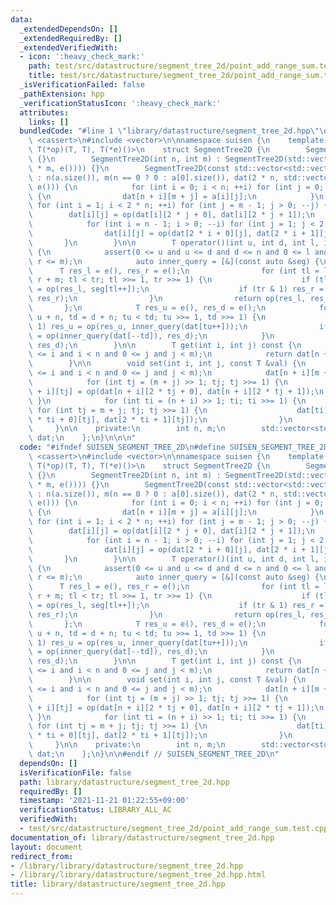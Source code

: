 ```yaml
---
data:
  _extendedDependsOn: []
  _extendedRequiredBy: []
  _extendedVerifiedWith:
  - icon: ':heavy_check_mark:'
    path: test/src/datastructure/segment_tree_2d/point_add_range_sum.test.cpp
    title: test/src/datastructure/segment_tree_2d/point_add_range_sum.test.cpp
  _isVerificationFailed: false
  _pathExtension: hpp
  _verificationStatusIcon: ':heavy_check_mark:'
  attributes:
    links: []
  bundledCode: "#line 1 \"library/datastructure/segment_tree_2d.hpp\"\n\n\n\n#include\
    \ <cassert>\n#include <vector>\n\nnamespace suisen {\n    template <typename T,\
    \ T(*op)(T, T), T(*e)()>\n    struct SegmentTree2D {\n        SegmentTree2D()\
    \ {}\n        SegmentTree2D(int n, int m) : SegmentTree2D(std::vector(2 * n, std::vector(2\
    \ * m, e()))) {}\n        SegmentTree2D(const std::vector<std::vector<T>> &a)\
    \ : n(a.size()), m(n == 0 ? 0 : a[0].size()), dat(2 * n, std::vector<T>(2 * m,\
    \ e())) {\n            for (int i = 0; i < n; ++i) for (int j = 0; j < m; ++j)\
    \ {\n                dat[n + i][m + j] = a[i][j];\n            }\n           \
    \ for (int i = 1; i < 2 * n; ++i) for (int j = m - 1; j > 0; --j) {\n        \
    \        dat[i][j] = op(dat[i][2 * j + 0], dat[i][2 * j + 1]);\n            }\n\
    \            for (int i = n - 1; i > 0; --i) for (int j = 1; j < 2 * m; ++j) {\n\
    \                dat[i][j] = op(dat[2 * i + 0][j], dat[2 * i + 1][j]);\n     \
    \       }\n        }\n\n        T operator()(int u, int d, int l, int r) const\
    \ {\n            assert(0 <= u and u <= d and d <= n and 0 <= l and l <= r and\
    \ r <= m);\n            auto inner_query = [&](const auto &seg) {\n          \
    \      T res_l = e(), res_r = e();\n                for (int tl = l + m, tr =\
    \ r + m; tl < tr; tl >>= 1, tr >>= 1) {\n                    if (tl & 1) res_l\
    \ = op(res_l, seg[tl++]);\n                    if (tr & 1) res_r = op(seg[--tr],\
    \ res_r);\n                }\n                return op(res_l, res_r);\n     \
    \       };\n            T res_u = e(), res_d = e();\n            for (int tu =\
    \ u + n, td = d + n; tu < td; tu >>= 1, td >>= 1) {\n                if (tu &\
    \ 1) res_u = op(res_u, inner_query(dat[tu++]));\n                if (td & 1) res_d\
    \ = op(inner_query(dat[--td]), res_d);\n            }\n            return op(res_u,\
    \ res_d);\n        }\n\n        T get(int i, int j) const {\n            assert(0\
    \ <= i and i < n and 0 <= j and j < m);\n            return dat[n + i][m + j];\n\
    \        }\n\n        void set(int i, int j, const T &val) {\n            assert(0\
    \ <= i and i < n and 0 <= j and j < m);\n            dat[n + i][m + j] = val;\n\
    \            for (int tj = (m + j) >> 1; tj; tj >>= 1) {\n                dat[n\
    \ + i][tj] = op(dat[n + i][2 * tj + 0], dat[n + i][2 * tj + 1]);\n           \
    \ }\n            for (int ti = (n + i) >> 1; ti; ti >>= 1) {\n               \
    \ for (int tj = m + j; tj; tj >>= 1) {\n                    dat[ti][tj] = op(dat[2\
    \ * ti + 0][tj], dat[2 * ti + 1][tj]);\n                }\n            }\n   \
    \     }\n\n    private:\n        int n, m;\n        std::vector<std::vector<T>>\
    \ dat;\n    };\n}\n\n\n"
  code: "#ifndef SUISEN_SEGMENT_TREE_2D\n#define SUISEN_SEGMENT_TREE_2D\n\n#include\
    \ <cassert>\n#include <vector>\n\nnamespace suisen {\n    template <typename T,\
    \ T(*op)(T, T), T(*e)()>\n    struct SegmentTree2D {\n        SegmentTree2D()\
    \ {}\n        SegmentTree2D(int n, int m) : SegmentTree2D(std::vector(2 * n, std::vector(2\
    \ * m, e()))) {}\n        SegmentTree2D(const std::vector<std::vector<T>> &a)\
    \ : n(a.size()), m(n == 0 ? 0 : a[0].size()), dat(2 * n, std::vector<T>(2 * m,\
    \ e())) {\n            for (int i = 0; i < n; ++i) for (int j = 0; j < m; ++j)\
    \ {\n                dat[n + i][m + j] = a[i][j];\n            }\n           \
    \ for (int i = 1; i < 2 * n; ++i) for (int j = m - 1; j > 0; --j) {\n        \
    \        dat[i][j] = op(dat[i][2 * j + 0], dat[i][2 * j + 1]);\n            }\n\
    \            for (int i = n - 1; i > 0; --i) for (int j = 1; j < 2 * m; ++j) {\n\
    \                dat[i][j] = op(dat[2 * i + 0][j], dat[2 * i + 1][j]);\n     \
    \       }\n        }\n\n        T operator()(int u, int d, int l, int r) const\
    \ {\n            assert(0 <= u and u <= d and d <= n and 0 <= l and l <= r and\
    \ r <= m);\n            auto inner_query = [&](const auto &seg) {\n          \
    \      T res_l = e(), res_r = e();\n                for (int tl = l + m, tr =\
    \ r + m; tl < tr; tl >>= 1, tr >>= 1) {\n                    if (tl & 1) res_l\
    \ = op(res_l, seg[tl++]);\n                    if (tr & 1) res_r = op(seg[--tr],\
    \ res_r);\n                }\n                return op(res_l, res_r);\n     \
    \       };\n            T res_u = e(), res_d = e();\n            for (int tu =\
    \ u + n, td = d + n; tu < td; tu >>= 1, td >>= 1) {\n                if (tu &\
    \ 1) res_u = op(res_u, inner_query(dat[tu++]));\n                if (td & 1) res_d\
    \ = op(inner_query(dat[--td]), res_d);\n            }\n            return op(res_u,\
    \ res_d);\n        }\n\n        T get(int i, int j) const {\n            assert(0\
    \ <= i and i < n and 0 <= j and j < m);\n            return dat[n + i][m + j];\n\
    \        }\n\n        void set(int i, int j, const T &val) {\n            assert(0\
    \ <= i and i < n and 0 <= j and j < m);\n            dat[n + i][m + j] = val;\n\
    \            for (int tj = (m + j) >> 1; tj; tj >>= 1) {\n                dat[n\
    \ + i][tj] = op(dat[n + i][2 * tj + 0], dat[n + i][2 * tj + 1]);\n           \
    \ }\n            for (int ti = (n + i) >> 1; ti; ti >>= 1) {\n               \
    \ for (int tj = m + j; tj; tj >>= 1) {\n                    dat[ti][tj] = op(dat[2\
    \ * ti + 0][tj], dat[2 * ti + 1][tj]);\n                }\n            }\n   \
    \     }\n\n    private:\n        int n, m;\n        std::vector<std::vector<T>>\
    \ dat;\n    };\n}\n\n#endif // SUISEN_SEGMENT_TREE_2D\n"
  dependsOn: []
  isVerificationFile: false
  path: library/datastructure/segment_tree_2d.hpp
  requiredBy: []
  timestamp: '2021-11-21 01:22:55+09:00'
  verificationStatus: LIBRARY_ALL_AC
  verifiedWith:
  - test/src/datastructure/segment_tree_2d/point_add_range_sum.test.cpp
documentation_of: library/datastructure/segment_tree_2d.hpp
layout: document
redirect_from:
- /library/library/datastructure/segment_tree_2d.hpp
- /library/library/datastructure/segment_tree_2d.hpp.html
title: library/datastructure/segment_tree_2d.hpp
---
```

